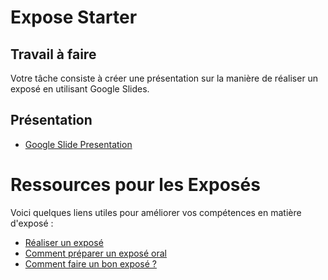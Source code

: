 # Expose Starter

## Travail à faire

Votre tâche consiste à créer une présentation sur la manière de réaliser un exposé en utilisant Google Slides.

## Présentation
- [Google Slide Presentation]()


# Ressources pour les Exposés

Voici quelques liens utiles pour améliorer vos compétences en matière d'exposé :

- [Réaliser un exposé](https://www.lelivrescolaire.fr/page/7709239)
- [Comment préparer un exposé oral](https://www.nd-larenaissance.eu/college/enseignement/comment-preparer-un-expose-oral)
- [Comment faire un bon exposé ?](https://sherpas.com/blog/comment-faire-un-bon-expose/)
